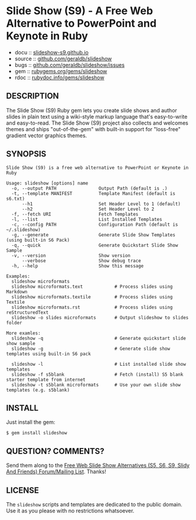 # Slide Show (S9) - A Free Web Alternative to PowerPoint and Keynote in Ruby

* docu   :: [slideshow-s9.github.io](http://slideshow-s9.github.io)
* source :: [github.com/geraldb/slideshow](https://github.com/geraldb/slideshow)
* bugs   :: [github.com/geraldb/slideshow/issues](https://github.com/geraldb/slideshow/issues)
* gem    :: [rubygems.org/gems/slideshow](https://rubygems.org/gems/slideshow)
* rdoc   :: [rubydoc.info/gems/slideshow](http://rubydoc.info/gems/slideshow)


## DESCRIPTION

The Slide Show (S9) Ruby gem lets you create slide shows and author slides in plain text
using a wiki-style markup language that's easy-to-write and easy-to-read.
The Slide Show (S9) project also collects and welcomes themes and ships
"out-of-the-gem" with built-in support for "loss-free" gradient vector graphics themes.

## SYNOPSIS

    Slide Show (S9) is a free web alternative to PowerPoint or Keynote in Ruby
    
    Usage: slideshow [options] name
      -o, --output PATH                Output Path (default is .)
      -t, --template MANIFEST          Template Manifest (default is s6.txt)
          --h1                         Set Header Level to 1 (default)
          --h2                         Set Header Level to 2
      -f, --fetch URI                  Fetch Templates
      -l, --list                       List Installed Templates
      -c, --config PATH                Configuration Path (default is ~/.slideshow)
      -g, --generate                   Generate Slide Show Templates (using built-in S6 Pack)
      -q, --quick                      Generate Quickstart Slide Show Sample
      -v, --version                    Show version
          --verbose                    Show debug trace
      -h, --help                       Show this message

    Examples:
      slideshow microformats
      slideshow microformats.text            # Process slides using Markdown
      slideshow microformats.textile         # Process slides using Textile
      slideshow microformats.rst             # Process slides using reStructuredText
      slideshow -o slides microformats       # Output slideshow to slides folder
    
    More examles:
      slideshow -q                           # Generate quickstart slide show sample
      slideshow -g                           # Generate slide show templates using built-in S6 pack
      
      slideshow -l                           # List installed slide show templates
      slideshow -f s5blank                   # Fetch (install) S5 blank starter template from internet
      slideshow -t s5blank microformats      # Use your own slide show templates (e.g. s5blank)


## INSTALL

Just install the gem:

    $ gem install slideshow

## QUESTION? COMMENTS?

Send them along to the [Free Web Slide Show Alternatives (S5, S6, S9, Slidy And Friends) Forum/Mailing List](http://groups.google.com/group/webslideshow).
Thanks!

## LICENSE

The `slideshow` scripts and templates are dedicated to the public domain.
Use it as you please with no restrictions whatsoever.